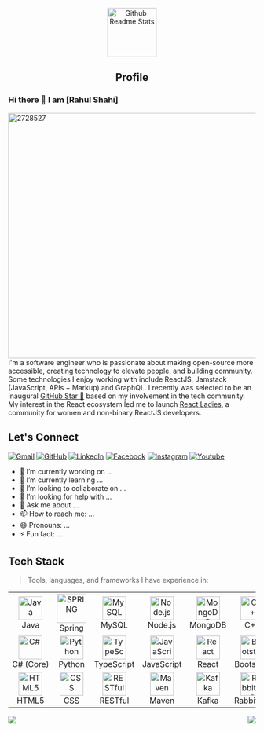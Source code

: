 <p align="center">
 <img width="100px" src="https://res.cloudinary.com/anuraghazra/image/upload/v1594908242/logo_ccswme.svg" align="center" alt="Github Readme Stats" />
 <h2 align="center">Profile</h2>
</p>

### Hi there 👋 I am [Rahul Shahi]


<a href="https://ibb.co/rxPRBXs"><img src="https://i.ibb.co/k4nsLP1/2728527.jpg" alt="2728527" width="1400" height="500" border="0"></a>
I'm a software engineer who is passionate about making open-source more accessible, creating technology to elevate people, and building community. Some technologies I enjoy working with include ReactJS, Jamstack (JavaScript, APIs + Markup) and GraphQL. I recently was selected to be an inaugural <a href="https://stars.github.com/">GitHub Star 🌟</a> based on my involvement in the tech community.  My interest in the React ecosystem led me to launch <a href="https://www.meetup.com/React-Ladies/">React Ladies</a>, a community for women and non-binary ReactJS developers.

## Let's Connect
<p align="left">
	<a href="mailto:rahulshahi.1995@gmail.com"><img src="https://img.icons8.com/bubbles/50/000000/gmail.png" alt="Gmail"/></a>
	<a href="https://github.com/Shahi11"><img src="https://img.icons8.com/bubbles/50/000000/github.png" alt="GitHub"/></a>
	<a href="https://www.linkedin.com/in/rahul-shahi/"><img src="https://img.icons8.com/bubbles/50/000000/linkedin.png" alt="LinkedIn"/></a>
	<a href="https://www.facebook.com/rahul.shahi.1804/"><img src="https://img.icons8.com/bubbles/50/000000/facebook-new.png" alt="Facebook"/></a>
	<a href="https://instagram.com/irahulshahi"><img src="https://img.icons8.com/bubbles/50/000000/instagram.png" alt="Instagram"/></a>
	<a href="https://www.youtube.com/channel/UCVYOGhPwVY9JOwty1940XvA"><img src="https://img.icons8.com/bubbles/50/000000/youtube.png" alt="Youtube"/></a>
	
</p>


- 🔭 I’m currently working on ...
- 🌱 I’m currently learning ...
- 👯 I’m looking to collaborate on ...
- 🤔 I’m looking for help with ...
- 💬 Ask me about ...
- 📫 How to reach me: ...
- 😄 Pronouns: ...
- ⚡ Fun fact: ...


<h2 align="left" id="macropower-tech">Tech Stack</h2>

> Tools, languages, and frameworks I have experience in:

<table>
  <tr>
    <td align="center" width="150">
      <a href="#macropower-tech"><img src="https://cdn-icons-png.flaticon.com/512/226/226777.png" width="48" height="48" alt="Java"></a><br>
      Java
    </td>
    <td align="center" width="150">
      <a href="#macropower-tech"><img src="https://image.pngaaa.com/238/5473238-middle.png" width="60" height="60" alt="SPRING"></a><br>
      Spring
    </td>
    <td align="center" width="150">
      <a href="#macropower-tech"><img src="https://cdn-icons-png.flaticon.com/512/528/528260.png" width="48" height="48" alt="MySQL"></a><br>
      MySQL
    </td>
    <td align="center" width="150">
      <a href="#macropower-tech"><img src="https://cdn.iconscout.com/icon/free/png-256/node-js-1174925.png" width="48" height="48" alt="Node.js"></a><br>
      Node.js
    </td>
    <td align="center" width="150">
      <a href="#macropower-tech"><img src="https://cdn.icon-icons.com/icons2/2415/PNG/512/mongodb_original_logo_icon_146424.png" width="48" height="48" alt="MongoDB"></a><br>
      MongoDB
    </td>
    <td align="center" width="150">
      <a href="#macropower-tech"><img src="https://user-images.githubusercontent.com/42747200/46140125-da084900-c26d-11e8-8ea7-c45ae6306309.png" width="48" height="48" alt="C++"></a><br>
      C++
    </td>
    <td align="center" width="150">
      <a href="#macropower-tech"><img src="https://upload.wikimedia.org/wikipedia/commons/thumb/9/98/Solidity_logo.svg/1200px-Solidity_logo.svg.png" width="48" height="48" alt="Solidity"></a><br>
      Solidity
    </td>	  
    </tr>
    <tr>
    <td align="center" width="150">
      <a href="#macropower-tech"><img src="https://pluralsight.imgix.net/paths/path-icons/csharp-e7b8fcd4ce.png" width="48" height="48" alt="C#"></a><br>
      C#&nbsp;(Core)
    </td>
    <td align="center" width="150">
      <a href="#macropower-tech"><img src="https://cdn3.iconfinder.com/data/icons/logos-and-brands-adobe/512/267_Python-512.png" width="48" height="48" alt="Python"></a><br>
      Python
    </td>
    <td align="center" width="150">
      <a href="#macropower-tech"><img src="https://cdn-icons-png.flaticon.com/512/919/919832.png" width="48" height="48" alt="TypeScript"></a><br>
      TypeScript
    </td>
    <td align="center" width="150">
      <a href="#macropower-tech"><img src="https://flyclipart.com/thumb2/javascript-map-javascript-javascript-icon-with-png-892806.png" width="48" height="48" alt="JavaScript"></a><br>
      JavaScript
    </td>
    <td align="center" width="150">
      <a href="#macropower-tech"><img src="https://upload.wikimedia.org/wikipedia/commons/thumb/a/a7/React-icon.svg/2300px-React-icon.svg.png" width="48" height="48" alt="React"></a><br>
      React
    </td>
    <td align="center" width="150">
      <a href="#macropower-tech"><img src="https://camo.githubusercontent.com/bec2c92468d081617cb3145a8f3d8103e268bca400f6169c3a68dc66e05c971e/68747470733a2f2f76352e676574626f6f7473747261702e636f6d2f646f63732f352e302f6173736574732f6272616e642f626f6f7473747261702d6c6f676f2d736861646f772e706e67" width="48" height="48" alt="Bootstrap"></a><br>
      Bootstrap
    </td>
    <td align="center" width="150">
      <a href="#macropower-tech"><img src="https://www.docker.com/wp-content/uploads/2022/03/Moby-logo.png" width="48" height="48" alt="Docker"></a><br>
      Docker
    </td>
  </tr>
  <tr>
    <td align="center" width="150">
      <a href="#macropower-tech"><img src="https://cdn-icons-png.flaticon.com/512/1216/1216733.png" width="48" height="48" alt="HTML5"></a><br>
      HTML5
    </td>
    <td align="center" width="150">
      <a href="#macropower-tech"><img src="https://cdn-icons-png.flaticon.com/512/732/732190.png" width="48" height="48" alt="CSS"></a><br>
      CSS
    </td>
    <td align="center" width="150">
      <a href="#macropower-tech"><img src="https://www.clipartmax.com/png/middle/279-2792293_rest-api-icon-api-icon.png" width="48" height="48" alt="RESTful"></a><br>
      RESTful
    </td>
    <td align="center" width="150">
      <a href="#macropower-tech"><img src="https://cdn.icon-icons.com/icons2/2107/PNG/512/file_type_maven_icon_130397.png" width="48" height="48" alt="Maven"></a><br>
      Maven
    </td>
    <td align="center" width="150">
      <a href="#macropower-tech"><img src="https://upload.wikimedia.org/wikipedia/commons/thumb/0/0a/Apache_kafka-icon.svg/2048px-Apache_kafka-icon.svg.png" width="48" height="48" alt="Kafka"></a><br>
      Kafka
    </td>
    <td align="center" width="150">
      <a href="#macropower-tech"><img src="https://cdn.iconscout.com/icon/free/png-256/rabbitmq-282296.png" width="48" height="48" alt="RabbitMQ"></a><br>
      RabbitMQ
    </td>
    <td align="center" width="150">
      <a href="#macropower-tech"><img src="https://e7.pngegg.com/pngimages/534/663/png-clipart-net-framework-software-framework-c-microsoft-asp-net-microsoft-blue-angle.png" width="48" height="48" alt="Asp.net"></a><br>
      Asp.net
    </td>	  
  </tr>	  
</table>


<img src="https://github-readme-stats.vercel.app/api?username=shahi11&show_icons=true&title_color=03fc90&icon_color=03fc90&text_color=03fc90&bg_color=002b19">


<img align="right" src="https://visitor-badge.laobi.icu/badge?page_id=shahi11">
